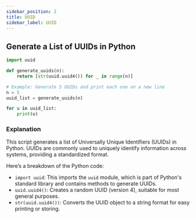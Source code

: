 ```yaml
---
sidebar_position: 2
title: UUID
sidebar_label: UUID
---
```


## Generate a List of UUIDs in Python

```python
import uuid

def generate_uuids(n):
    return [str(uuid.uuid4()) for _ in range(n)]

# Example: Generate 5 UUIDs and print each one on a new line
n = 5
uuid_list = generate_uuids(n)

for u in uuid_list:
    print(u)
```

### Explanation
This script generates a list of Universally Unique Identifiers (UUIDs) in Python. UUIDs are commonly used to uniquely identify information across systems, providing a standardized format.

Here’s a breakdown of the Python code:
- `import uuid`: This imports the `uuid` module, which is part of Python's standard library and contains methods to generate UUIDs.
- `uuid.uuid4()`: Creates a random UUID (version 4), suitable for most general purposes.
- `str(uuid.uuid4())`: Converts the UUID object to a string format for easy printing or storing.
